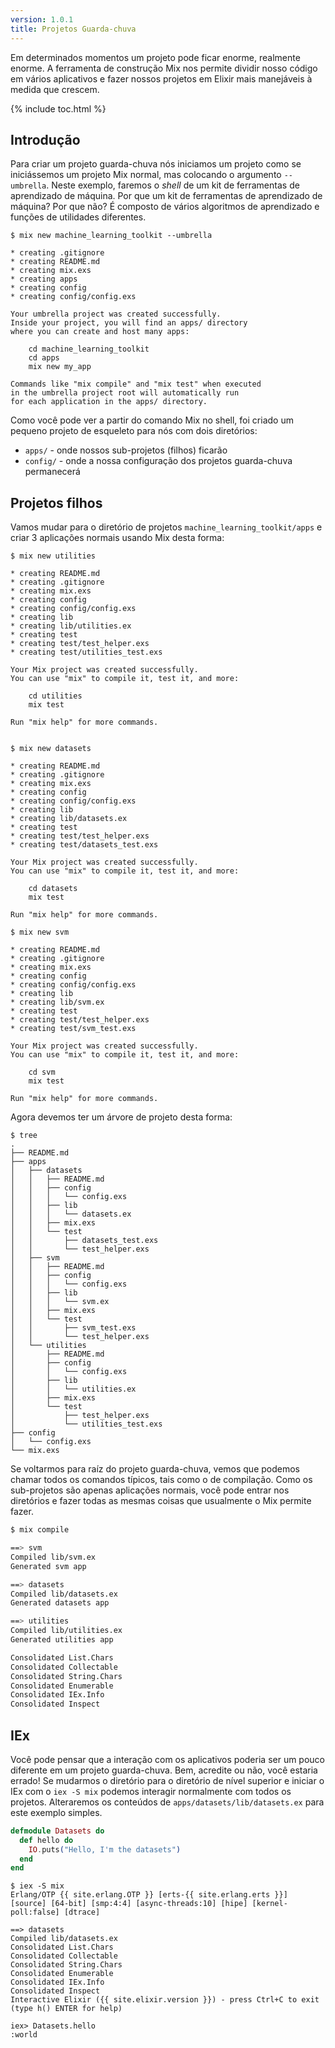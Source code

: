 ```yaml
---
version: 1.0.1
title: Projetos Guarda-chuva
---
```


Em determinados momentos um projeto pode ficar enorme, realmente enorme. A ferramenta de construção Mix nos permite dividir nosso código em vários aplicativos e fazer nossos projetos em Elixir mais manejáveis à medida que crescem.

{% include toc.html %}

## Introdução

Para criar um projeto guarda-chuva nós iniciamos um projeto como se iniciássemos um projeto Mix normal, mas colocando o argumento `--umbrella`. Neste exemplo, faremos o *shell* de um kit de ferramentas de aprendizado de máquina. Por que um kit de ferramentas de aprendizado de máquina? Por que não? É composto de vários algoritmos de aprendizado e funções de utilidades diferentes.


```shell
$ mix new machine_learning_toolkit --umbrella

* creating .gitignore
* creating README.md
* creating mix.exs
* creating apps
* creating config
* creating config/config.exs

Your umbrella project was created successfully.
Inside your project, you will find an apps/ directory
where you can create and host many apps:

    cd machine_learning_toolkit
    cd apps
    mix new my_app

Commands like "mix compile" and "mix test" when executed
in the umbrella project root will automatically run
for each application in the apps/ directory.
```

Como você pode ver a partir do comando Mix no shell, foi criado um pequeno projeto de esqueleto para nós com dois diretórios:

  - `apps/` - onde nossos sub-projetos (filhos) ficarão
  - `config/` - onde a nossa configuração dos  projetos guarda-chuva permanecerá


## Projetos filhos

Vamos mudar para o diretório de projetos `machine_learning_toolkit/apps` e criar 3 aplicações normais usando Mix desta forma:

```shell
$ mix new utilities

* creating README.md
* creating .gitignore
* creating mix.exs
* creating config
* creating config/config.exs
* creating lib
* creating lib/utilities.ex
* creating test
* creating test/test_helper.exs
* creating test/utilities_test.exs

Your Mix project was created successfully.
You can use "mix" to compile it, test it, and more:

    cd utilities
    mix test

Run "mix help" for more commands.


$ mix new datasets

* creating README.md
* creating .gitignore
* creating mix.exs
* creating config
* creating config/config.exs
* creating lib
* creating lib/datasets.ex
* creating test
* creating test/test_helper.exs
* creating test/datasets_test.exs

Your Mix project was created successfully.
You can use "mix" to compile it, test it, and more:

    cd datasets
    mix test

Run "mix help" for more commands.

$ mix new svm

* creating README.md
* creating .gitignore
* creating mix.exs
* creating config
* creating config/config.exs
* creating lib
* creating lib/svm.ex
* creating test
* creating test/test_helper.exs
* creating test/svm_test.exs

Your Mix project was created successfully.
You can use "mix" to compile it, test it, and more:

    cd svm
    mix test

Run "mix help" for more commands.
```

Agora devemos ter um árvore de projeto desta forma:

```shell
$ tree
.
├── README.md
├── apps
│   ├── datasets
│   │   ├── README.md
│   │   ├── config
│   │   │   └── config.exs
│   │   ├── lib
│   │   │   └── datasets.ex
│   │   ├── mix.exs
│   │   └── test
│   │       ├── datasets_test.exs
│   │       └── test_helper.exs
│   ├── svm
│   │   ├── README.md
│   │   ├── config
│   │   │   └── config.exs
│   │   ├── lib
│   │   │   └── svm.ex
│   │   ├── mix.exs
│   │   └── test
│   │       ├── svm_test.exs
│   │       └── test_helper.exs
│   └── utilities
│       ├── README.md
│       ├── config
│       │   └── config.exs
│       ├── lib
│       │   └── utilities.ex
│       ├── mix.exs
│       └── test
│           ├── test_helper.exs
│           └── utilities_test.exs
├── config
│   └── config.exs
└── mix.exs
```

Se voltarmos para raíz do projeto guarda-chuva, vemos que podemos chamar todos os comandos típicos, tais como o de compilação. Como os sub-projetos são apenas aplicações normais, você pode entrar nos diretórios e fazer todas as mesmas coisas que usualmente o Mix permite fazer.

```bash
$ mix compile

==> svm
Compiled lib/svm.ex
Generated svm app

==> datasets
Compiled lib/datasets.ex
Generated datasets app

==> utilities
Compiled lib/utilities.ex
Generated utilities app

Consolidated List.Chars
Consolidated Collectable
Consolidated String.Chars
Consolidated Enumerable
Consolidated IEx.Info
Consolidated Inspect
```

## IEx

Você pode pensar que a interação com os aplicativos poderia ser um pouco diferente em um projeto guarda-chuva. Bem, acredite ou não, você estaria errado! Se mudarmos o diretório para o diretório de nível superior e iniciar o IEx com o `iex -S mix` podemos interagir normalmente com todos os projetos. Alteraremos os conteúdos de `apps/datasets/lib/datasets.ex` para este exemplo simples.

```elixir
defmodule Datasets do
  def hello do
    IO.puts("Hello, I'm the datasets")
  end
end
```

```shell
$ iex -S mix
Erlang/OTP {{ site.erlang.OTP }} [erts-{{ site.erlang.erts }}] [source] [64-bit] [smp:4:4] [async-threads:10] [hipe] [kernel-poll:false] [dtrace]

==> datasets
Compiled lib/datasets.ex
Consolidated List.Chars
Consolidated Collectable
Consolidated String.Chars
Consolidated Enumerable
Consolidated IEx.Info
Consolidated Inspect
Interactive Elixir ({{ site.elixir.version }}) - press Ctrl+C to exit (type h() ENTER for help)

iex> Datasets.hello
:world
```
